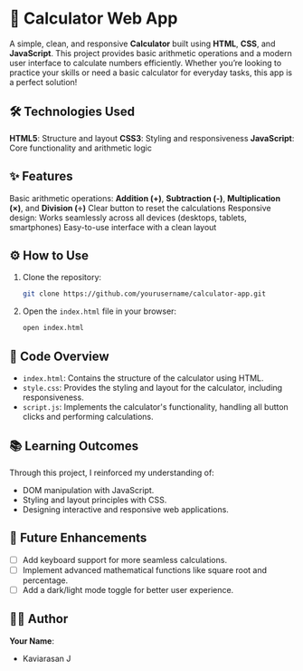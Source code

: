 
# 🔢 Calculator Web App

A simple, clean, and responsive **Calculator** built using **HTML**, **CSS**, and **JavaScript**. This project provides basic arithmetic operations and a modern user interface to calculate numbers efficiently. Whether you’re looking to practice your skills or need a basic calculator for everyday tasks, this app is a perfect solution!

## 🛠️ Technologies Used
 **HTML5**: Structure and layout
 **CSS3**: Styling and responsiveness
 **JavaScript**: Core functionality and arithmetic logic

## ✨ Features
 Basic arithmetic operations: **Addition (+)**, **Subtraction (-)**, **Multiplication (×)**, and **Division (÷)**
 Clear button to reset the calculations
 Responsive design: Works seamlessly across all devices (desktops, tablets, smartphones)
 Easy-to-use interface with a clean layout

## ⚙️ How to Use
1. Clone the repository:
   ```bash
   git clone https://github.com/yourusername/calculator-app.git
   ```
2. Open the `index.html` file in your browser:
   ```bash
   open index.html
   ```

## 🧩 Code Overview
- `index.html`: Contains the structure of the calculator using HTML.
- `style.css`: Provides the styling and layout for the calculator, including responsiveness.
- `script.js`: Implements the calculator's functionality, handling all button clicks and performing calculations.

## 📚 Learning Outcomes
Through this project, I reinforced my understanding of:
- DOM manipulation with JavaScript.
- Styling and layout principles with CSS.
- Designing interactive and responsive web applications.

## 📝 Future Enhancements
- [ ] Add keyboard support for more seamless calculations.
- [ ] Implement advanced mathematical functions like square root and percentage.
- [ ] Add a dark/light mode toggle for better user experience.

## 🧑‍💻 Author
**Your Name**:  
- Kaviarasan J
